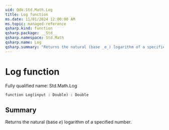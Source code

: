 ```yaml
---
uid: Qdk.Std.Math.Log
title: Log function
ms.date: 11/01/2024 12:00:00 AM
ms.topic: managed-reference
qsharp.kind: function
qsharp.package: __Std__
qsharp.namespace: Std.Math
qsharp.name: Log
qsharp.summary: "Returns the natural (base _e_) logarithm of a specified number."
---
```


# Log function

Fully qualified name: Std.Math.Log

```qsharp
function Log(input : Double) : Double
```

## Summary
Returns the natural (base _e_) logarithm of a specified number.
